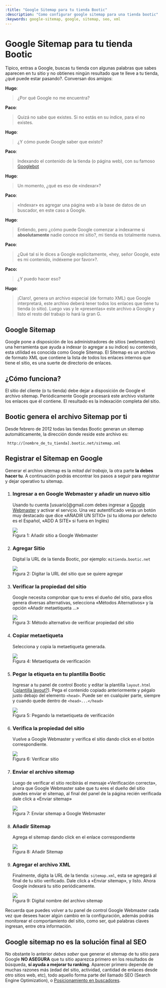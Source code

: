 ```yaml
---
:title: "Google Sitemap para tu tienda Bootic"
:description: "Como configurar google sitemap para una tienda bootic"
:keywords: google-sitemap, google, sitemap, seo, xml 
---
```


Google Sitemap para tu tienda Bootic
====================================

Típico, entras a Google, buscas tu tienda con algunas palabras que sabes aparecen en tu sitio y no obtienes ningún resultado que te lleve a tu tienda, ¿qué puede estar pasando?. Conversan dos amigos:

**Hugo**:

> ¿Por qué Google no me encuentra?

**Paco**:

> Quizá no sabe que existes. Si no estás en su índice, para el no existes.

**Hugo**:

> ¿Y cómo puede Google saber que existo?

**Paco**:

> Indexando el contenido de la tienda (o página web), con su famoso [Googlebot][bot]

**Hugo**:

> Un momento, ¿qué es eso de «indexar»?

**Paco**:

> «Indexar» es agregar una página web a la base de datos de un buscador, en este caso a Google.

**Hugo**:

> Entiendo, pero ¿cómo puede Google comenzar a indexarme si **absolutamente** nadie conoce mi sitio?, mi tienda es totalmente nueva.

**Paco**:

> ¿Qué tal si le dices a Google explícitamente, «hey, señor Google, este es mi
contenido, indéxeme por favor»?. 

**Paco:**

> ¿Y puedo hacer eso?

**Hugo**:

> ¡Claro!, genera un archivo especial (de formato XML) que Google interpretará, este archivo deberá tener todos los enlaces que tiene tu tienda (o sitio). Luego vas y le «presentas» este archivo a Google y listo el resto del trabajo lo hará la gran G.

## Google Sitemap

Google pone a disposición de los administradores de sitios (webmasters) una herramienta que ayuda a indexar (o agregar a su índice) su contenido, esta utilidad es conocida como Google Sitemap. El Sitemap es un archivo de formato XML que contiene la lista de todos los enlaces internos que tiene el sitio, es una suerte de directorio de enlaces.

## ¿Cómo funciona?

El sitio del cliente (o tu tienda) debe dejar a disposición de Google el archivo sitemap. Periódicamente Google procesará este archivo visitante los enlaces que él contiene. El resultado es la indexación completa del sitio.


## Bootic genera el archivo Sitemap por ti

Desde febrero de 2012 todas las tiendas Bootic generan un sitemap automáticamente, la
dirección donde reside este archivo es:

     http://[nombre_de_tu_tienda].bootic.net/sitemap.xml
              
## Registrar el Sitemap en Google

Generar el archivo sitemap es la _mitad del trabajo_, la otra parte **la debes hacer tu**. A continuación podrás encontrar los pasos a seguir para registrar y dejar operativo tu sitemap.

1. ### Ingresar a en Google Webmaster y añadir un nuevo sitio

    Usando tu cuenta [usuario]@gmail.com debes ingresar a [Google Webmaster][ggt] y activar el servicio. Una vez autentificado verás un botón muy destacado que dice «AÑADIR UN SITIO» (si tu idioma por defecto es el Español, «ADD A SITE» si fuera en Inglés) 
    <div class="captura"><div class="c-contenido"><a title="Ingresar a en Google Webmaster y añadir un nuevo sitio" href="/img/posicionamiento/sitemap-1.png" rel="fancybox"><img src="/img/posicionamiento/sitemap-th-1.png" /></a></div><div class="c-pie">Figura 1: Añadir sitio a Google Webmaster</div></div>

2. ### Agregar Sitio
    Digital la URL de la tienda Bootic, por ejemplo: <code>mitienda.bootic.net</code>
    <div class="captura"><div class="c-contenido"><a title="Agregar Sitio" href="/img/posicionamiento/sitemap-2.png" rel="fancybox"><img src="/img/posicionamiento/sitemap-th-2.png" /></a></div><div class="c-pie">Figura 2: Digitar la URL del sitio que se quiere agregar</div></div>

3. ### Verificar la propiedad del sitio
    Google necesita comprobar que tu eres el dueño del sitio, para ellos genera diversas alternativas, selecciona
«Métodos Alternativos» y la opción «Añadir metaetiqueta ...» 
    <div class="captura"><div class="c-contenido"><a title="Verificar la propiedad del sitio" href="/img/posicionamiento/sitemap-3.png" rel="fancybox"><img src="/img/posicionamiento/sitemap-th-3.png" /></a></div><div class="c-pie">Figura 3: Método alternativo de verificar propiedad del sitio</div></div>

4. ### Copiar metaetiqueta
    Selecciona y copia la metaetiqueta generada.
    <div class="captura"><div class="c-contenido"><a title="Copiar metaetiquetar" href="/img/posicionamiento/sitemap-4.png" rel="fancybox"><img src="/img/posicionamiento/sitemap-th-4.png" /></a></div><div class="c-pie">Figura 4: Metaetiqueta de verificación</div></div>

5. ### Pegar la etiqueta en tu plantilla Bootic
	Ingresar a tu panel de control Bootic y editar la plantilla <code>layout.html</code>  ([¿plantilla layout?][layout]). Pega el contenido copiado anteriormente y pégalo justo debajo del elemento `<head>`. Puede ser en cualquier parte, siempre y cuando quede dentro de `<head>...</head>`
    <div class="captura"><div class="c-contenido"><a title="Pegar la etiqueta en tu plantilla Bootic" href="/img/posicionamiento/sitemap-5.png" rel="fancybox"><img src="/img/posicionamiento/sitemap-th-5.png" /></a></div><div class="c-pie">Figura 5: Pegando la metaetiqueta de verificación</div></div>

6. ### Verifica la propiedad del sitio
	Vuelve a Google Webmaster y verifica el sitio dando click en el botón correspondiente.
    <div class="captura"><div class="c-contenido"><a title="Verifica la propiedad del sitio" href="/img/posicionamiento/sitemap-6.png" rel="fancybox"><img src="/img/posicionamiento/sitemap-th-6.png" /></a></div><div class="c-pie">Figura 6: Verificar sitio</div></div>

7. ### Enviar el archivo sitemap
	Luego de verificar el sitio recibirás el mensaje «Verificación correcta», ahora que Google Webmaster sabe que tu eres el dueño del sitio puedes enviar el sitemap, al final del panel de la página recién verificada dale click a «Enviar sitemap»
    <div class="captura"><div class="c-contenido"><a title="Enviar el archivo sitemap" href="/img/posicionamiento/sitemap-7.png" rel="fancybox"><img src="/img/posicionamiento/sitemap-th-7.png" /></a></div><div class="c-pie">Figura 7: Enviar sitemap a Google Webmaster</div></div>

8. ### Añadir Sitemap
	Agrega el sitemap dando click en el enlace correspondiente
    <div class="captura"><div class="c-contenido"><a title="Añadir Sitemap" href="/img/posicionamiento/sitemap-8.png" rel="fancybox"><img src="/img/posicionamiento/sitemap-th-8.png" /></a></div><div class="c-pie">Figura 8: Añadir Sitemap</div></div>

9. ### Agregar el archivo XML
	Finalmente, digita la URL de la tienda: `sitemap.xml`, esta se agregará al final de tu sitio verificado. Dale click a «Enviar sitemap», y listo. Ahora Google indexará tu sitio periódicamente.
    <div class="captura"><div class="c-contenido"><img src="/img/posicionamiento/sitemap-9.png" /></div><div class="c-pie">Figura 9: Digital nombre del archivo sitemap</div></div>

Recuerda que puedes volver a tu panel de control Google Webmaster cada vez que desees hacer algún cambio en la configuración, además podrás monitorear el comportamiento del sitio, como ser, qué palabras claves ingresan, entre otra información.

## Google sitemap no es la solución final al SEO

No obstante lo anterior _debes saber_ que generar el sitemap de tu sitio para Google **NO ASEGURA** que tu sitio aparezca primero en los resultados de búsqueda, **sí ayuda a mejorar tu ranking**. Aparecer primero depende de muchas razones más (edad del sitio, actividad, cantidad de enlaces desde otro sitios web, etc), todo aquello forma parte del llamado SEO (Search Engine Optimization), o [Posicionamiento en buscadores][seo].


[bot]: http://es.wikipedia.org/wiki/Googlebot "Entrada en wikipedia de Googlebot"
[seo]: http://es.wikipedia.org/wiki/Posicionamiento_en_buscadores "SEO en wikipedia"   
[ggt]: http://www.google.com/webmasters/tools "Google Webmaster Tools"
[layout]: /es/themes/layout "Qué es la plantilla layout"
